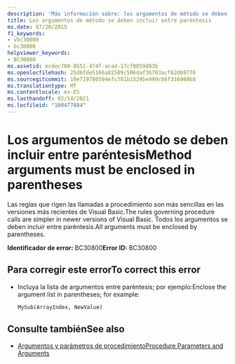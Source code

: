 ```yaml
---
description: 'Más información sobre: los argumentos de método se deben incluir entre paréntesis'
title: Los argumentos de método se deben incluir entre paréntesis
ms.date: 07/20/2015
f1_keywords:
- vbc30800
- bc30800
helpviewer_keywords:
- BC30800
ms.assetid: ecdec760-8b51-474f-acad-17cf8059d83b
ms.openlocfilehash: 25d6fde5166a82589c506daf36703acf62db9776
ms.sourcegitcommit: 10e719780594efc781b15295e499c66f316068b8
ms.translationtype: MT
ms.contentlocale: es-ES
ms.lasthandoff: 02/14/2021
ms.locfileid: "100477884"
---
```

# <a name="method-arguments-must-be-enclosed-in-parentheses"></a><span data-ttu-id="8cb9e-103">Los argumentos de método se deben incluir entre paréntesis</span><span class="sxs-lookup"><span data-stu-id="8cb9e-103">Method arguments must be enclosed in parentheses</span></span>

<span data-ttu-id="8cb9e-104">Las reglas que rigen las llamadas a procedimiento son más sencillas en las versiones más recientes de Visual Basic.</span><span class="sxs-lookup"><span data-stu-id="8cb9e-104">The rules governing procedure calls are simpler in newer versions of Visual Basic.</span></span> <span data-ttu-id="8cb9e-105">Todos los argumentos se deben incluir entre paréntesis.</span><span class="sxs-lookup"><span data-stu-id="8cb9e-105">All arguments must be enclosed by parentheses.</span></span>

<span data-ttu-id="8cb9e-106">**Identificador de error:** BC30800</span><span class="sxs-lookup"><span data-stu-id="8cb9e-106">**Error ID:** BC30800</span></span>

## <a name="to-correct-this-error"></a><span data-ttu-id="8cb9e-107">Para corregir este error</span><span class="sxs-lookup"><span data-stu-id="8cb9e-107">To correct this error</span></span>

- <span data-ttu-id="8cb9e-108">Incluya la lista de argumentos entre paréntesis; por ejemplo:</span><span class="sxs-lookup"><span data-stu-id="8cb9e-108">Enclose the argument list in parentheses; for example:</span></span>

  ```vb
  MySub(ArrayIndex, NewValue)
  ```

## <a name="see-also"></a><span data-ttu-id="8cb9e-109">Consulte también</span><span class="sxs-lookup"><span data-stu-id="8cb9e-109">See also</span></span>

- [<span data-ttu-id="8cb9e-110">Argumentos y parámetros de procedimiento</span><span class="sxs-lookup"><span data-stu-id="8cb9e-110">Procedure Parameters and Arguments</span></span>](../programming-guide/language-features/procedures/procedure-parameters-and-arguments.md)
